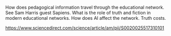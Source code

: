 How does pedagogical information travel through the educational network. See Sam Harris guest Sapiens.
What is the role of truth and fiction in modern educational networks. How does AI affect the network. Truth costs.

https://www.sciencedirect.com/science/article/am/pii/S0020025517310101

